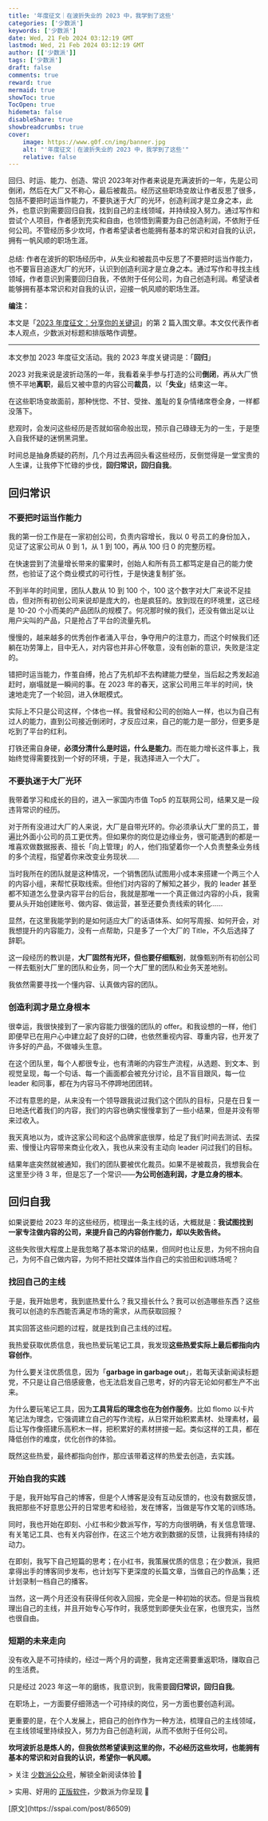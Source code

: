 ```yaml
---
title: '年度征文｜在波折失业的 2023 中，我学到了这些'
categories: ['少数派']
keywords: ['少数派']
date: Wed, 21 Feb 2024 03:12:19 GMT
lastmod: Wed, 21 Feb 2024 03:12:19 GMT
author: [['少数派']]
tags: ['少数派']
draft: false 
comments: true
reward: true 
mermaid: true 
showToc: true 
TocOpen: true 
hidemeta: false 
disableShare: true 
showbreadcrumbs: true 
cover:
    image: https://www.g0f.cn/img/banner.jpg
    alt: "'年度征文｜在波折失业的 2023 中，我学到了这些'"
    relative: false
---
```


<div>

<div> 回归、时运、能力、创造、常识
2023年对作者来说是充满波折的一年，先是公司倒闭，然后在大厂又不称心，最后被裁员。经历这些职场变故让作者反思了很多，包括不要把时运当作能力，不要执迷于大厂的光环，创造利润才是立身之本，此外，也意识到需要回归自我，找到自己的主线领域，并持续投入努力。通过写作和尝试个人项目，作者感到充实和自由，也领悟到需要为自己创造利润，不依附于任何公司。不管经历多少坎坷，作者希望读者也能拥有基本的常识和对自我的认识，拥有一帆风顺的职场生涯。
<br/><br/>总结: 作者在波折的职场经历中，从失业和被裁员中反思了不要把时运当作能力，也不要盲目追逐大厂的光环，认识到创造利润才是立身之本。通过写作和寻找主线领域，作者意识到需要回归自我，不依附于任何公司，为自己创造利润。希望读者能够拥有基本常识和对自我的认识，迎接一帆风顺的职场生涯。 <div>
<p style="margin-left: 0px;"><strong>编注：</strong></p><p style="margin-left: 0px;">本文是「<a href="https://sspai.com/post/86409" target="_blank">2023 年度征文：分享你的关键词</a>」的第 2 篇入围文章。本文仅代表作者本人观点，少数派对标题和排版略作调整。</p><hr/><p>本文参加 2023 年度征文活动。我的 2023 年度关键词是：「<strong>回归</strong>」</p><p>2023 对我来说是波折动荡的一年，我看着亲手参与打造的公司<strong>倒闭</strong>，再从大厂愤愤不平地<strong>离职</strong>，最后又被中意的内容公司<strong>裁员</strong>，以「<strong>失业</strong>」结束这一年。</p><p>在这些职场变故面前，那种恍惚、不甘、受挫、羞耻的复杂情绪席卷全身，一样都没落下。</p><p>悲观时，会发问这些经历是否就如宿命般出现，预示自己碌碌无为的一生，于是堕入自我怀疑的迷惘黑洞里。</p><p>时间总是抽身质疑的药剂，几个月过去再回头看这些经历，反倒觉得是一堂宝贵的人生课，让我停下忙碌的步伐，<strong>回归常识，回归自我</strong>。</p><h2>回归常识 </h2><h3>不要把时运当作能力</h3><p>我的第一份工作是在一家初创公司，负责内容增长，我以 0 号员工的身份加入，见证了这家公司从 0 到 1，从 1 到 100，再从 100 归 0 的完整历程。</p><p>在快速尝到了流量增长带来的蜜果时，创始人和所有员工都笃定是自己的能力使然，也验证了这个商业模式的可行性，于是快速复制扩张。</p><p>不到半年的时间里，团队人数从 10 到 100 个，100 这个数字对大厂来说不足挂齿，但对所有初创公司来说却是庞大的，也是疯狂的。放到现在的环境里，这已经是 10-20 个小而美的产品团队的规模了。何况那时候的我们，还没有做出足以让用户尖叫的产品，只是抢占了平台的流量先机。</p><p>慢慢的，越来越多的优秀创作者涌入平台，争夺用户的注意力，而这个时候我们还躺在功劳簿上，目中无人，对内容也并非心怀敬意，没有创新的意识，失败是注定的。</p><p>错把时运当能力，作茧自缚，抢占了先机却不去构建能力壁垒，当后起之秀发起追赶时，崩塌就是一瞬间的事。在 2023 年的春天，这家公司用三年半的时间，快速地走完了一个轮回，进入休眠模式。</p><p>实际上不只是公司这样，个体也一样。我曾经和公司的创始人一样，也以为自己有过人的能力，直到公司接近倒闭时，才反应过来，自己的能力是一部分，但更多是吃到了平台的红利。</p><p>打铁还需自身硬，<strong>必须分清什么是时运，什么是能力</strong>。而在能力增长这件事上，我始终觉得需要找到一个好的环境，于是，我选择进入一个大厂。</p><h3>不要执迷于大厂光环</h3><p>我带着学习和成长的目的，进入一家国内市值 Top5 的互联网公司，结果又是一段违背常识的经历。</p><p>对于所有没进过大厂的人来说，大厂是自带光环的。你必须承认大厂里的员工，普遍比外面小公司的员工更优秀。但如果你的岗位是边缘业务，很可能遇到的都是一堆喜欢做数据报表、擅长「向上管理」的人，他们指望着你一个人负责整条业务线的多个流程，指望着你来改变业务现状……</p><p>当时我所在的团队就是这种情况，一个销售团队试图用小成本来搭建一个两三个人的内容小组，来帮忙获取线索。但他们对内容的了解知之甚少，我的 leader 甚至都不知道怎么登录内容平台的后台，我就是那唯一一个真正做过内容的小兵，我需要从头开始创建账号、做内容、做运营，甚至还要负责线索的转化……</p><p>显然，在这里我能学到的是如何适应大厂的话语体系、如何写周报、如何开会，对我想提升的内容能力，没有一点帮助，只是多了一个大厂的 Title，不久后选择了辞职。</p><p>这一段经历的教训是，<strong>大厂固然有光环，但也要仔细甄别</strong>，就像甄别所有初创公司一样去甄别大厂里的团队和业务，同一个大厂里的团队和业务天差地别。</p><p>我依然需要寻找一个懂内容、认真做内容的团队。</p><h3>创造利润才是立身根本</h3><p>很幸运，我很快接到了一家内容能力很强的团队的 offer。和我设想的一样，他们即便早已在用户心中建立起了良好的口碑，也依然重视内容、尊重内容，也开发了许多好的产品，不做噱头生意。</p><p>在这个团队里，每个人都很专业，也有清晰的内容生产流程，从选题、到文本、到视觉呈现，每一个句话、每一个画面都会被充分讨论，且不盲目跟风，每一位 leader 和同事，都在为内容马不停蹄地团团转。</p><p>不过有意思的是，从来没有一个领导跟我说过我们这个团队的目标，只是在日复一日地迭代着我们的内容，我们的内容也确实慢慢拿到了一些小结果，但是并没有带来过收入。</p><p>我天真地以为，或许这家公司和这个品牌家底很厚，给足了我们时间去测试、去探索、慢慢让内容带来商业化收入，我也从来没有主动向 leader 问过我们的目标。</p><p>结果年底突然就被通知，我们的团队要被优化裁员。如果不是被裁员，我想我会在这里至少待 3 年，但是忘了一个常识——<strong>为公司创造利润，才是立身的根本</strong>。</p><h2>回归自我</h2><p>如果说要给 2023 年的这些经历，梳理出一条主线的话，大概就是：<strong>我试图找到一家专注做内容的公司，来提升自己的内容创作能力，却以失败告终。</strong></p><p>这些失败很大程度上是我忽略了基本常识的结果，但同时也让反思，为何不拐向自己，为何不自己做内容，为何不把社交媒体当作自己的实验田和训练场呢？</p><h3>找回自己的主线</h3><p>于是，我开始思考，我到底热爱什么？我又擅长什么？我可以创造哪些东西？这些我可以创造的东西能否满足市场的需求，从而获取回报？</p><p>其实回答这些问题的过程，就是找到自己主线的过程。</p><p>我热爱获取优质信息，我也热爱玩笔记工具，我发现<strong>这些热爱实际上最后都指向内容创作</strong>。</p><p>为什么要关注优质信息，因为「<strong>garbage in garbage out</strong>」，若每天读新闻读标题党，不只是让自己倍感疲惫，也无法启发自己思考，好的内容无论如何都生产不出来。</p><p>为什么要玩笔记工具，因为<strong>工具背后的理念也在为创作服务</strong>。比如 flomo 以卡片笔记法为理念，它强调建立自己的写作流程，从日常开始积累素材、处理素材，最后让写作像搭建乐高积木一样，把积累好的素材拼接一起。类似这样的工具，都在降低创作的难度，优化创作的体验。</p><p>既然这些热爱，最终都指向创作，那应该带着这样的热爱去创造，去实践。</p><h3>开始自我的实践</h3><p>于是，我开始写自己的博客，但是个人博客是没有互动反馈的，也没有数据反馈，我把那些不好意思公开的日常思考和经验，发在博客，当做是写作文笔的训练场。</p><p>同时，我也开始在即刻、小红书和少数派写作，写的方向很明确，有关信息管理、有关笔记工具、也有关内容创作，在这三个地方收到数据的反馈，让我拥有持续的动力。</p><p>在即刻，我写下自己短篇的思考；在小红书，我策展优质的信息；在少数派，我把拿得出手的博客同步发布，也计划写下更深度的长篇文章，当做自己的作品集；还计划录制一档自己的播客。</p><p>当然，这一两个月还没有获得任何收入回报，完全是一种初始的状态。但是当我梳理出自己的主线，并且开始专心写作时，我感觉到即便失业在家，也很充实，当然也很自由。</p><h3>短期的未来走向</h3><p>没有收入是不可持续的，经过一两个月的调整，我肯定还需要重返职场，赚取自己的生活费。</p><p>只是经过 2023 年这一年的磨练，我意识到，我需要<strong>回归常识，回归自我</strong>。</p><p>在职场上，一方面要仔细筛选一个可持续的岗位，另一方面也要创造利润。</p><p>更重要的是，在个人发展上，把自己的创作作为一种方法，梳理自己的主线领域，在主线领域里持续投入，努力为自己创造利润，从而不依附于任何公司。</p><p><strong>坎坷波折总是炼人的，但我依然希望读到这里的你，不必经历这些坎坷，也能拥有基本的常识和对自我的认识，希望你一帆风顺。</strong></p><p style="margin-left: 0px;">&gt; 关注 <a href="https://sspai.com/s/J71e">少数派公众号</a>，解锁全新阅读体验 📰</p><p style="margin-left: 0px;">&gt; 实用、好用的 <a href="https://sspai.com/mall">正版软件</a>，少数派为你呈现 🚀</p>
</div></div>
</div>

<div>
[原文](https://sspai.com/post/86509)
</div>

